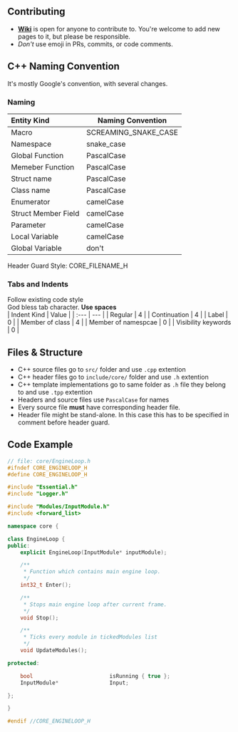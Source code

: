 ## Contributing
- **[Wiki](https://github.com/lectroMathew/Core/wiki)** is open for anyone to contribute to. You're welcome to add new pages to it, but please be responsible.
- _Don't_ use emoji in PRs, commits, or code comments.  


## C++ Naming Convention 

It's mostly Google's convention, with several changes.

### Naming 
| Entity Kind | Naming Convention |
| :--- | --- |
| Macro | SCREAMING_SNAKE_CASE |
| Namespace | snake_case |
| Global Function | PascalCase |
| Memeber Function | PascalCase |
| Struct name | PascalCase |
| Class name | PascalCase |
| Enumerator | camelCase |
| Struct Member Field | camelCase |
| Parameter | camelCase |
| Local Variable | camelCase |
| Global Variable | don't | 

Header Guard Style: CORE_FILENAME_H


### Tabs and Indents
Follow existing code style  
God bless tab character. __Use spaces__  
| Indent Kind | Value | 
| :--- | --- |
| Regular | 4 | 
| Continuation  | 4 |
| Label | 0 | 
| Member of class | 4 |
| Member of namespcae | 0 |
| Visibility keywords | 0 |


## Files & Structure 

- C++ source files go to `src/` folder and use `.cpp` extention
- C++ header files go to `include/core/` folder and use `.h` extention
- C++ template implementations go to same folder as `.h` file they belong to and use `.tpp` extention
- Headers and source files use `PascalCase` for names
- Every source file __must__ have corresponding header file. 
- Header file might be stand-alone. In this case this has to be specified in comment before header guard.


## Code Example 
```cpp
// file: core/EngineLoop.h
#ifndef CORE_ENGINELOOP_H
#define CORE_ENGINELOOP_H

#include "Essential.h"
#include "Logger.h"

#include "Modules/InputModule.h"
#include <forward_list>

namespace core {

class EngineLoop {
public:
    explicit EngineLoop(InputModule* inputModule);

    /**
     * Function which contains main engine loop.
     */
    int32_t Enter();

    /**
     * Stops main engine loop after current frame.
     */
    void Stop();

    /**
     * Ticks every module in tickedModules list
     */
    void UpdateModules();

protected:

    bool                        isRunning { true };
    InputModule*                Input;

};

}

#endif //CORE_ENGINELOOP_H

```
